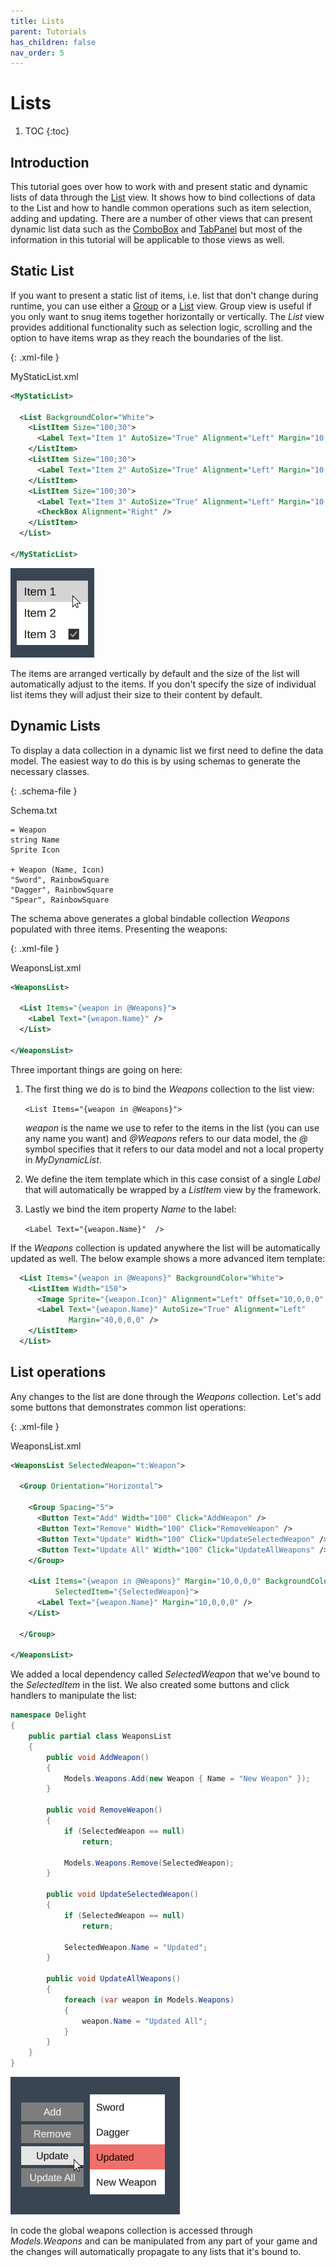 ```yaml
---
title: Lists
parent: Tutorials
has_children: false
nav_order: 5
---
```

# Lists

1. TOC
{:toc}

## Introduction

This tutorial goes over how to work with and present static and dynamic lists of data through the [List](../Api/Views/List) view. It shows how to bind collections of data to the List and how to handle common operations such as item selection, adding and updating. There are a number of other views that can present dynamic list data such as the [ComboBox](../Api/Views/ComboBox) and [TabPanel](../Api/Views/TabPanel) but most of the information in this tutorial will be applicable to those views as well. 



## Static List

If you want to present a static list of items, i.e. list that don't change during runtime, you can use either a [Group](../Api/Views/Group) or a [List](../Api/Views/List) view. Group view is useful if you only want to snug items together horizontally or vertically. The *List* view provides additional functionality such as selection logic, scrolling and the option to have items wrap as they reach the boundaries of the list. 

{: .xml-file }

MyStaticList.xml

```xml
<MyStaticList>

  <List BackgroundColor="White">
    <ListItem Size="100;30">
      <Label Text="Item 1" AutoSize="True" Alignment="Left" Margin="10,0,0,0" />
    </ListItem>
    <ListItem Size="100;30">
      <Label Text="Item 2" AutoSize="True" Alignment="Left" Margin="10,0,0,0" />
    </ListItem>
    <ListItem Size="100;30">      
      <Label Text="Item 3" AutoSize="True" Alignment="Left" Margin="10,0,0,0" />
      <CheckBox Alignment="Right" />
    </ListItem>
  </List>

</MyStaticList>
```

![](lists-static.png)

The items are arranged vertically by default and the size of the list will automatically adjust to the items. If you don't specify the size of individual list items they will adjust their size to their content by default. 



## Dynamic Lists

To display a data collection in a dynamic list we first need to define the data model. The easiest way to do this is by using schemas to generate the necessary classes.

{: .schema-file }

Schema.txt

```text
= Weapon
string Name
Sprite Icon

+ Weapon (Name, Icon)
"Sword", RainbowSquare
"Dagger", RainbowSquare
"Spear", RainbowSquare
```

The schema above generates a global bindable collection *Weapons* populated with three items. Presenting the weapons:

{: .xml-file }

WeaponsList.xml

```xml
<WeaponsList>

  <List Items="{weapon in @Weapons}">    
    <Label Text="{weapon.Name}" />
  </List>

</WeaponsList>
```

Three important things are going on here:

1. The first thing we do is to bind the *Weapons* collection to the list view:

   `<List Items="{weapon in @Weapons}">`

   *weapon* is the name we use to refer to the items in the list (you can use any name you want) and *@Weapons* refers to our data model, the *@* symbol specifies that it refers to our data model and not a local property in *MyDynamicList*. 

2. We define the item template which in this case consist of a single *Label* that will automatically be wrapped by a *ListItem* view by the framework. 

3. Lastly we bind the item property *Name* to the label:

   `<Label Text="{weapon.Name}"  />`

If the *Weapons* collection is updated anywhere the list will be automatically updated as well. The below example shows a more advanced item template:

```xml
  <List Items="{weapon in @Weapons}" BackgroundColor="White">
    <ListItem Width="150">
      <Image Sprite="{weapon.Icon}" Alignment="Left" Offset="10,0,0,0" />
      <Label Text="{weapon.Name}" AutoSize="True" Alignment="Left" 
             Margin="40,0,0,0" />
    </ListItem>
  </List>
```



## List operations

Any changes to the list are done through the *Weapons* collection. Let's add some buttons that demonstrates common list operations:

{: .xml-file }

WeaponsList.xml

```xml
<WeaponsList SelectedWeapon="t:Weapon">

  <Group Orientation="Horizontal">

    <Group Spacing="5">
      <Button Text="Add" Width="100" Click="AddWeapon" />
      <Button Text="Remove" Width="100" Click="RemoveWeapon" />
      <Button Text="Update" Width="100" Click="UpdateSelectedWeapon" />
      <Button Text="Update All" Width="100" Click="UpdateAllWeapons" />
    </Group>

    <List Items="{weapon in @Weapons}" Margin="10,0,0,0" BackgroundColor="White"
          SelectedItem="{SelectedWeapon}">
      <Label Text="{weapon.Name}" Margin="10,0,0,0" />
    </List>

  </Group>
  
</WeaponsList>
```

We added a local dependency called *SelectedWeapon* that we've bound to the *SelectedItem* in the list. We also created some buttons and click handlers to manipulate the list:

```cs
namespace Delight
{
    public partial class WeaponsList
    {
        public void AddWeapon()
        {
            Models.Weapons.Add(new Weapon { Name = "New Weapon" });
        }

        public void RemoveWeapon()
        {
            if (SelectedWeapon == null)
                return;

            Models.Weapons.Remove(SelectedWeapon);
        }

        public void UpdateSelectedWeapon()
        {
            if (SelectedWeapon == null)
                return;

            SelectedWeapon.Name = "Updated";
        }

        public void UpdateAllWeapons()
        {
            foreach (var weapon in Models.Weapons)
            {
                weapon.Name = "Updated All";
            }
        }
    }
}
```

![](lists-dynamic.png)

In code the global weapons collection is accessed through *Models.Weapons* and can be manipulated from any part of your game and the changes will automatically propagate to any lists that it's bound to.

